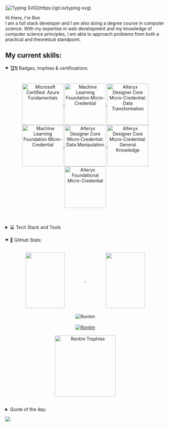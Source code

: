 [![Typing SVG](https://readme-typing-svg.demolab.com/?font=Caveat&weight=1000&size=30&duration=4000&pause=500&color=760000&center=true&width=550&lines=Hi+there!;+My+name+is+Ron+Gitonga!;A+passionate+developer+;+And+;+A+computer+science+enthusiast++;)](https://git.io/typing-svg)

Hi there, I'm Ron <br /> I am a full stack developer and I am also doing a degree course in computer science. With my expertise in web development and my knowledge of computer science principles, I am able to approach problems from both a practical and theoretical standpoint.

## My current skills:

<details align="left" open="">
    <summary>
        🏆🎖 Badges, trophies & certifications:
    </summary>
    <br><br>
   <div align="center">
       <a href="https://www.credly.com/badges/5826ca06-2221-47ae-a467-9ea31400f94e/public_url">
           <img 
                align="center" 
                src="https://images.credly.com/size/110x110/images/be8fcaeb-c769-4858-b567-ffaaa73ce8cf/image.png" 
                alt="Microsoft Certified: Azure Fundamentals" 
                width="130"
            />
       </a>
        <a href="https://www.credly.com/badges/b36a294f-cd5a-44f8-8af3-35daf24b7c82/public_url">
            <img 
                align="center" 
                src="https://images.credly.com/size/110x110/images/70b7f41e-7711-426d-8e87-e6a7b14d3790/image.png" 
                alt="Machine Learning Foundation Micro-Credential" 
                width="130"
                mar
            />
        </a>
       <a href="https://www.credly.com/badges/b36a294f-cd5a-44f8-8af3-35daf24b7c82/public_url">
            <img 
                align="center" 
                src="https://images.credly.com/size/110x110/images/f952f075-87e6-4241-ba10-7d568ca7a3b7/image.png" 
                alt="Alteryx Designer Core Micro-Credential: Data Transformation" 
                width="130"
            />
        </a>
       <a href="https://www.credly.com/badges/b36a294f-cd5a-44f8-8af3-35daf24b7c82/public_url">
            <img 
                align="center" 
                src="https://images.credly.com/size/340x340/images/14744318-8d6a-49c3-971d-6a4a0f524925/Certification_Designer_Core.png" 
                alt="Machine Learning Foundation Micro-Credential" 
                width="130"
            />
        </a>
       <a href="https://www.credly.com/badges/986f9eb4-b634-4d0c-8d6e-a19bf49a87a1/public_url">
            <img 
                align="center" 
                src="https://images.credly.com/size/110x110/images/e180e067-93e5-4262-b811-9d58414339a5/image.png" 
                alt="Alteryx Designer Core Micro-Credential: Data Manipulation" 
                width="130"
            />
        </a>
       <a href="https://www.credly.com/badges/f73fcfe9-a4fe-42ca-939b-11b2f1736143/public_url">
            <img 
                align="center" 
                src="https://images.credly.com/size/110x110/images/a18fc3ad-56c7-4533-b6da-c4bd8478cb41/image.png" 
                alt="Alteryx Designer Core Micro-Credential: General Knowledge" 
                width="130"
            />
        </a>
       <a href="https://www.credly.com/badges/dedd7f4b-362c-48d2-aba2-93a12f1032b0/public_url">
            <img 
                align="center" 
                src="https://images.credly.com/size/110x110/images/1ec9c0f8-60f4-4c96-8fc8-2442b9022a12/image.png" 
                alt="Alteryx Foundational Micro-Credential" 
                width="130"
            />
        </a>
   </div>
<br></br>
</details>
<br>

<details align="left">
    <summary>
        💻 Tech Stack and Tools 
    </summary>

![Javascript](https://img.shields.io/badge/Javascript-F0DB4F?style=for-the-badge&labelColor=black&logo=javascript&logoColor=F0DB4F)
![React](https://img.shields.io/badge/-React-61DBFB?style=for-the-badge&labelColor=black&logo=react&logoColor=61DBFB)
![React Native](https://img.shields.io/badge/React_Native-20232A?style=for-the-badge&logo=react&logoColor=61DAFB)
![HTML](https://img.shields.io/badge/HTML5-E34F26?style=for-the-badge&logo=html5&logoColor=white)
![CSS3](https://img.shields.io/badge/CSS3-1572B6?style=for-the-badge&logo=css3&logoColor=white)
![VSCode](https://img.shields.io/badge/Visual_Studio-0078d7?style=for-the-badge&logo=visual%20studio&logoColor=white)
![Git](https://img.shields.io/badge/Git-F05032?style=for-the-badge&logo=git&logoColor=white)
![PHP](https://img.shields.io/badge/php-%23777BB4.svg?style=for-the-badge&logo=php&logoColor=white)
![Java](https://img.shields.io/badge/java-%23ED8B00.svg?style=for-the-badge&logo=java&logoColor=white)
![Python](https://img.shields.io/badge/python-3670A0?style=for-the-badge&logo=python&logoColor=ffdd54)
![MySQL](https://img.shields.io/badge/mysql-%2300f.svg?style=for-the-badge&logo=mysql&logoColor=white)
![Gimp Gnu Image Manipulation Program](https://img.shields.io/badge/Gimp-657D8B?style=for-the-badge&logo=gimp&logoColor=FFFFFF)
![Bootstrap](https://img.shields.io/badge/bootstrap-%23563D7C.svg?style=for-the-badge&logo=bootstrap&logoColor=white)

</details>
<br>
<details open="">
    <summary>
    📔 GitHub Stats:
    </summary>
    <br>
    <p align="center">
        <a href="https://github.com/Rontim">
            <img align="center"  
            height="175px" 
            src="https://denvercoder1-github-readme-stats.vercel.app/api?username=Rontim&show_icons=true&count_private=true&theme=react&border_color=7F3FBF&bg_color=0D1117&title_color=F85D7F&icon_color=F8D866" 
            height="192px" 
            width="49.5%"/>
        </a>
        <a href="https://github.com/Rontim">
            <img align="center" 
            height="175px"  
            src="https://denvercoder1-github-readme-stats.vercel.app/api/top-langs/?username=Rontim&langs_count=8&layout=compact&theme=react&border_color=7F3FBF&bg_color=0D1117&title_color=F85D7F&icon_color=F8D866" 
            height="192px" 
            width="49.5%"/>
        </a>
        <br><br>
        <a>
        </a>
        <img align="center" 
        src="https://github-readme-streak-stats.herokuapp.com/?user=Rontim&theme=radical&border=7F3FBF&background=0D1117" alt="Rontim"/>
        <br><br>
        <a href="https://github.com/Rontim">
            <img src="https://github-profile-summary-cards.vercel.app/api/cards/profile-details?username=Rontim&theme=radical" alt="Rontim"/>
        </a>
        <br><br>
        <img align="centre" src="https://github-profile-trophy.vercel.app/?username=Rontim&theme=monokai&row=2&column=6" alt="Rontim Trophies" height="192px"/>
    </p>
</detail>


<br>
<details align="centre">
    <summary>
        Quote of the day:
    </summary>
    <br>
    <p align="center">
        <img align="center" 
            height="250px"  
            src="https://quotes-github-readme.vercel.app/api?type=vertical&theme=algolia" 
            width="50%"
        />
    </p>
</details>


[![](https://visitcount.itsvg.in/api?id=Rontim&icon=0&color=0)](https://visitcount.itsvg.in)
